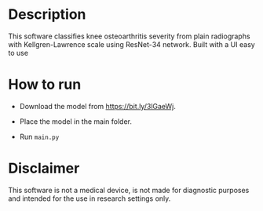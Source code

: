 # Description
This software classifies knee osteoarthritis severity from plain radiographs with Kellgren-Lawrence scale using ResNet-34 network. Built with a UI easy to use

# How to run
- Download the model from https://bit.ly/3lGaeWj.

- Place the model in the main folder.

- Run `main.py`

#  Disclaimer
This software is not a medical device, is not made for diagnostic purposes and intended for the use in research settings only.